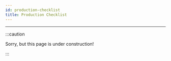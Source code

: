 ```yaml
---
id: production-checklist
title: Production Checklist
---
```


---------------

:::caution

Sorry, but this page is under construction!

:::